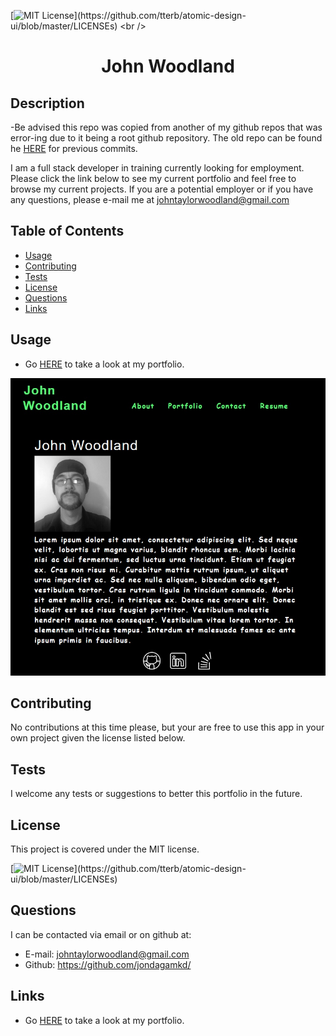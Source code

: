 [![MIT License](https://img.shields.io/apm/l/atomic-design-ui.svg?)](https://github.com/tterb/atomic-design-ui/blob/master/LICENSEs)
<br />
<p align="center">
  <h1 align="center">John Woodland</h1>
</p>

## Description 

-Be advised this repo was copied from another of my github repos that was error-ing due to it being a root github repository.  The old repo can be found he [HERE](https://github.com/jondagamkd/jondagamkd.github.io) for previous commits.

I am a full stack developer in training currently looking for employment.  Please click the link below to see my current portfolio and feel free to browse my current projects.  If you are a potential employer or if you have any questions, please e-mail me at <johntaylorwoodland@gmail.com>


## Table of Contents

* [Usage](#usage)
* [Contributing](#contributing)
* [Tests](#tests)
* [License](#license)
* [Questions](#questions)
* [Links](#links)


## Usage 

- Go [HERE](https://jondagamkd.github.io/react_portfolio) to take a look at my portfolio.

[![screenshot](./src/assets/img/screenshot.jpg)](https://jondagamkd.github.io/react_portfolio)


## Contributing

No contributions at this time please, but your are free to use this app in your own project given the license listed below.


## Tests

I welcome any tests or suggestions to better this portfolio in the future.


## License

This project is covered under the MIT license.

[![MIT License](https://img.shields.io/apm/l/atomic-design-ui.svg?)](https://github.com/tterb/atomic-design-ui/blob/master/LICENSEs)


## Questions

I can be contacted via email or on github at:

* E-mail: johntaylorwoodland@gmail.com
* Github: https://github.com/jondagamkd/

## Links

- Go [HERE](https://jondagamkd.github.io/react_portfolio) to take a look at my portfolio.
